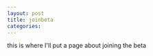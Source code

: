 ```yaml
---
layout: post
title: joinbeta
categories:
---
```


this is where I'll put a page about joining the beta